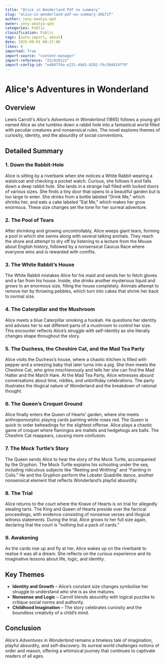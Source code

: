 ```yaml
---
title: "Alice in Wonderland Pdf no summary"
slug: "alice-in-wonderland-pdf-no-summary-16b71f"
author: jeny-amatya-qed
owner: jeny-amatya-qed
categories: Public
classification: Public
tags: [auto-import, about]
date: 2025-09-01 00:27:00
likes: 0
imported: True 
import-source: "content-manager"
import-reference: "25/829121"
import-config-id: "e4847f4a-e231-4b01-8202-f4c39d424f79"
---
```


# Alice's Adventures in Wonderland

## Overview
Lewis Carroll's *Alice's Adventures in Wonderland* (1865) follows a young girl named Alice as she tumbles down a rabbit hole into a fantastical world filled with peculiar creatures and nonsensical rules. The novel explores themes of curiosity, identity, and the absurdity of social conventions.

## Detailed Summary

### 1. Down the Rabbit-Hole
Alice is sitting by a riverbank when she notices a White Rabbit wearing a waistcoat and checking a pocket watch. Curious, she follows it and falls down a deep rabbit hole. She lands in a strange hall filled with locked doors of various sizes. She finds a tiny door that opens to a beautiful garden but is too large to enter. She drinks from a bottle labeled "Drink Me," which shrinks her, and eats a cake labeled "Eat Me," which makes her grow enormous. These size changes set the tone for her surreal adventure.

### 2. The Pool of Tears
After shrinking and growing uncontrollably, Alice weeps giant tears, forming a pool in which she swims along with several talking animals. They reach the shore and attempt to dry off by listening to a lecture from the Mouse about English history, followed by a nonsensical Caucus Race where everyone wins and is rewarded with comfits.

### 3. The White Rabbit’s House
The White Rabbit mistakes Alice for his maid and sends her to fetch gloves and a fan from his house. Inside, she drinks another mysterious liquid and grows to an enormous size, filling the house completely. Animals attempt to remove her by throwing pebbles, which turn into cakes that shrink her back to normal size.

### 4. The Caterpillar and the Mushroom
Alice meets a blue Caterpillar smoking a hookah. He questions her identity and advises her to eat different parts of a mushroom to control her size. This encounter reflects Alice’s struggle with self-identity as she literally changes shape throughout the story.

### 5. The Duchess, the Cheshire Cat, and the Mad Tea Party
Alice visits the Duchess’s house, where a chaotic kitchen is filled with pepper and a sneezing baby that later turns into a pig. She then meets the Cheshire Cat, who grins mischievously and tells her she can find the Mad Hatter and the March Hare. At the Mad Tea Party, Alice witnesses absurd conversations about time, riddles, and unbirthday celebrations. The party illustrates the illogical nature of Wonderland and the breakdown of rational thought.

### 6. The Queen’s Croquet Ground
Alice finally enters the Queen of Hearts’ garden, where she meets anthropomorphic playing cards painting white roses red. The Queen is quick to order beheadings for the slightest offense. Alice plays a chaotic game of croquet where flamingos are mallets and hedgehogs are balls. The Cheshire Cat reappears, causing more confusion.

### 7. The Mock Turtle’s Story
The Queen sends Alice to hear the story of the Mock Turtle, accompanied by the Gryphon. The Mock Turtle explains his schooling under the sea, including ridiculous subjects like “Reeling and Writhing” and “Fainting in Coils.” He and the Gryphon perform the Lobster Quadrille dance, another nonsensical element that reflects Wonderland’s playful absurdity.

### 8. The Trial
Alice returns to the court where the Knave of Hearts is on trial for allegedly stealing tarts. The King and Queen of Hearts preside over the farcical proceedings, with evidence consisting of nonsense verses and illogical witness statements. During the trial, Alice grows to her full size again, declaring that the court is "nothing but a pack of cards."

### 9. Awakening
As the cards rise up and fly at her, Alice wakes up on the riverbank to realise it was all a dream. She reflects on the curious experience and its imaginative lessons about life, logic, and identity.

## Key Themes
- **Identity and Growth** – Alice’s constant size changes symbolise her struggle to understand who she is as she matures.
- **Nonsense and Logic** – Carroll blends absurdity with logical puzzles to critique social norms and authority.
- **Childhood Imagination** – The story celebrates curiosity and the boundless creativity of a child’s mind.

## Conclusion
*Alice’s Adventures in Wonderland* remains a timeless tale of imagination, playful absurdity, and self-discovery. Its surreal world challenges notions of order and reason, offering a whimsical journey that continues to captivate readers of all ages.